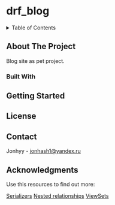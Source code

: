 # drf_blog

<details>
  <summary>Table of Contents</summary>
  <ol>
    <li>
      <a href="#about-the-project">About The Project</a>
      <ul>
        <li><a href="#built-with">Built With</a></li>
      </ul>
    </li>
    <li>
      <a href="#getting-started">Getting Started</a>
      <ul>
        <li><a href="#prerequisites">Prerequisites</a></li>
        <li><a href="#installation">Installation</a></li>
      </ul>
    </li>
    <li><a href="#usage">Usage</a></li>
    <li><a href="#roadmap">Roadmap</a></li>
    <li><a href="#contributing">Contributing</a></li>
    <li><a href="#license">License</a></li>
    <li><a href="#contact">Contact</a></li>
    <li><a href="#acknowledgments">Acknowledgments</a></li>
  </ol>
</details>

## About The Project

Blog site as pet project.

### Built With

## Getting Started

## License



## Contact

Jonhyy - jonhash1@yandex.ru



## Acknowledgments

Use this resources to find out more:

<!-- MARKDOWN LINKS & IMAGES -->
<!-- https://www.markdownguide.org/basic-syntax/#reference-style-links -->

[Serializers](https://www.django-rest-framework.org/api-guide/serializers/#serializers)
[Nested relationships]( https://www.django-rest-framework.org/api-guide/relations/#nested-relationships)
[ViewSets ](https://www.django-rest-framework.org/api-guide/viewsets/)

